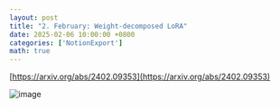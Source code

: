 ```yaml
---
layout: post
title: "2. February: Weight-decomposed LoRA"
date: 2025-02-06 10:00:00 +0800
categories: ['NotionExport']
math: true
---
```


[https://arxiv.org/abs/2402.09353](https://arxiv.org/abs/2402.09353)

![image](https://prod-files-secure.s3.us-west-2.amazonaws.com/1c9ce5ad-ec87-4678-b178-dd3f83e53f2e/2d98b24e-feb9-47ca-a729-d4cccdf170a4/image.png?X-Amz-Algorithm=AWS4-HMAC-SHA256&X-Amz-Content-Sha256=UNSIGNED-PAYLOAD&X-Amz-Credential=ASIAZI2LB4664DF5EBAZ%2F20250206%2Fus-west-2%2Fs3%2Faws4_request&X-Amz-Date=20250206T083702Z&X-Amz-Expires=3600&X-Amz-Security-Token=IQoJb3JpZ2luX2VjEEAaCXVzLXdlc3QtMiJHMEUCIQCaeA3ZGELCwDq8%2Bq6SFLsdFggALJSCIyatHLdYXh%2Fa8AIgUoUdCLE0GUNKYRw1GNzUeTfK3sDNB7qCTbx1SfLiaoYq%2FwMIWRAAGgw2Mzc0MjMxODM4MDUiDJXb7E%2F%2F0Em9Rqm3IyrcA%2BsXAcOPvau8H%2FR18xDJRdh9rMc1uMf4pOqEQrL9xSpPF68InH8P8kwL6m66wGlsNm3KThAQuXjopBcuESBKvxMBuwCHM0IIByxME%2BQ9Kq8wn7jlIbnkljNnvwXBqGmWWpTVZBh62wiAVE5%2FuuBJyFisOFtar0fV1Mj%2FwBR%2BQb0tyG2WMRppO9vPuZtYKecaa2JxiTo2UegxGMtNk9hE2LA1V85WnNNMxq%2FjBaKxnnU9ejXJrbB%2FTDF2YgTceOXR4bOGgr3YSVpKbvWS6UzvvG127Yzsl8DzEzmETHkot5bOQSO1sQUlwDEnne%2FoWFAIWakgYfxUrVYmySSf1ZuNmn9hQOrVohDMbfKibNu94w19R5%2FvduAWxSRdRhsU%2Fp9jLLcdK3uhH%2FydOuqYsRd7Tkb2VbGD%2BQI7BcDv%2FBD3NChL5Fa8bQ65RBdnsUslnpENQf3lMXn5lM8jTrnmNhvUzClElhXI1yz1Jl7ODJlVDVwyfBy0p33euD4S0NkdCXOHjmmCp8uzMS0PlZC%2FI%2F5wijo8EUSKvls2aKsflE%2BnXDVYhe1E1REO3h5fuET7Gesa5t%2FR4B9QFfz3KkAnVJ78m5EtXceL2INiYmnfmOsAfjJBBCldaehAz9YeFBfPMJDRkb0GOqUBJPb3hsVs78Tj%2BQF3hroF2kJFNq3ByjMQqc0ODUT6I8MbklwPyzwtfE3bHmEH0nS%2BOIYsFjkp82zV%2BVpvJR516lKroN8QPEMJQdW%2BfTWGvc%2BLcobdz4Kj5H7TwNuiuBXhdBeXHDLWTOL%2BEma%2FQ3AwNViYbynlQMGKXHGN6WOBL0Am8NnMdiRJN2PwlN8y3b%2FIirCimIk7OgPiHx4wygcD77GpFmbH&X-Amz-Signature=a5b5959f67604fb8d8060e705fe88c78ed1bcb1409fb332dc203c076d4131684&X-Amz-SignedHeaders=host&x-id=GetObject)
